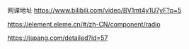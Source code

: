 网课地址
https://www.bilibili.com/video/BV1mt4y1U7yF?p=5


https://element.eleme.cn/#/zh-CN/component/radio


https://jspang.com/detailed?id=57